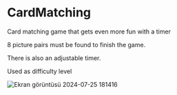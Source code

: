 # CardMatching
Card matching game that gets even more fun with a timer

8 picture pairs must be found to finish the game.

There is also an adjustable timer.

Used as difficulty level

![Ekran görüntüsü 2024-07-25 181416](https://github.com/user-attachments/assets/093e84d9-7c5f-44c8-a614-27f3f8da54a2)
